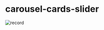 # carousel-cards-slider
![record](https://user-images.githubusercontent.com/20127664/178179565-9c3b5588-8083-4fc1-a87f-2d752eab5793.gif)
